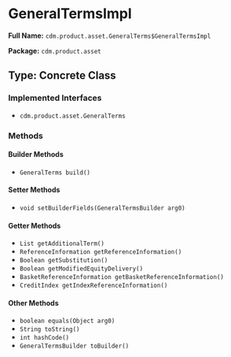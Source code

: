 # GeneralTermsImpl

**Full Name:** `cdm.product.asset.GeneralTerms$GeneralTermsImpl`

**Package:** `cdm.product.asset`

## Type: Concrete Class

### Implemented Interfaces

- `cdm.product.asset.GeneralTerms`

### Methods

#### Builder Methods

- `GeneralTerms build()`

#### Setter Methods

- `void setBuilderFields(GeneralTermsBuilder arg0)`

#### Getter Methods

- `List getAdditionalTerm()`
- `ReferenceInformation getReferenceInformation()`
- `Boolean getSubstitution()`
- `Boolean getModifiedEquityDelivery()`
- `BasketReferenceInformation getBasketReferenceInformation()`
- `CreditIndex getIndexReferenceInformation()`

#### Other Methods

- `boolean equals(Object arg0)`
- `String toString()`
- `int hashCode()`
- `GeneralTermsBuilder toBuilder()`

